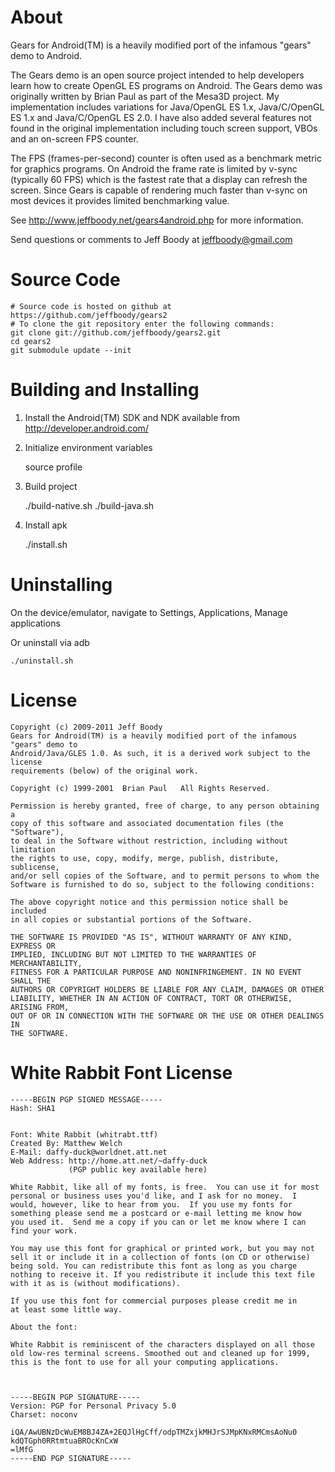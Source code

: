 About
=====

Gears for Android(TM) is a heavily modified port of the infamous "gears" demo to Android.

The Gears demo is an open source project intended to help developers learn how to create
OpenGL ES programs on Android. The Gears demo was originally written by Brian Paul as
part of the Mesa3D project. My implementation includes variations for Java/OpenGL ES 1.x,
Java/C/OpenGL ES 1.x and Java/C/OpenGL ES 2.0. I have also added several features not
found in the original implementation including touch screen support, VBOs and an
on-screen FPS counter.

The FPS (frames-per-second) counter is often used as a benchmark metric for graphics
programs. On Android the frame rate is limited by v-sync (typically 60 FPS) which is
the fastest rate that a display can refresh the screen. Since Gears is capable of
rendering much faster than v-sync on most devices it provides limited benchmarking
value.

See http://www.jeffboody.net/gears4android.php for more information.

Send questions or comments to Jeff Boody at jeffboody@gmail.com

Source Code
===========

	# Source code is hosted on github at https://github.com/jeffboody/gears2
	# To clone the git repository enter the following commands:
	git clone git://github.com/jeffboody/gears2.git
	cd gears2
	git submodule update --init

Building and Installing
=======================

1. Install the Android(TM) SDK and NDK available from http://developer.android.com/
2. Initialize environment variables

	<edit profile>
	source profile

3. Build project

	./build-native.sh
	./build-java.sh

4. Install apk

	./install.sh

Uninstalling
============

On the device/emulator, navigate to Settings, Applications, Manage applications

Or uninstall via adb

	./uninstall.sh

License
=======

	Copyright (c) 2009-2011 Jeff Boody
	Gears for Android(TM) is a heavily modified port of the infamous "gears" demo to
	Android/Java/GLES 1.0. As such, it is a derived work subject to the license
	requirements (below) of the original work.

	Copyright (c) 1999-2001  Brian Paul   All Rights Reserved.

	Permission is hereby granted, free of charge, to any person obtaining a
	copy of this software and associated documentation files (the "Software"),
	to deal in the Software without restriction, including without limitation
	the rights to use, copy, modify, merge, publish, distribute, sublicense,
	and/or sell copies of the Software, and to permit persons to whom the
	Software is furnished to do so, subject to the following conditions:

	The above copyright notice and this permission notice shall be included
	in all copies or substantial portions of the Software.

	THE SOFTWARE IS PROVIDED "AS IS", WITHOUT WARRANTY OF ANY KIND, EXPRESS OR
	IMPLIED, INCLUDING BUT NOT LIMITED TO THE WARRANTIES OF MERCHANTABILITY,
	FITNESS FOR A PARTICULAR PURPOSE AND NONINFRINGEMENT. IN NO EVENT SHALL THE
	AUTHORS OR COPYRIGHT HOLDERS BE LIABLE FOR ANY CLAIM, DAMAGES OR OTHER
	LIABILITY, WHETHER IN AN ACTION OF CONTRACT, TORT OR OTHERWISE, ARISING FROM,
	OUT OF OR IN CONNECTION WITH THE SOFTWARE OR THE USE OR OTHER DEALINGS IN
	THE SOFTWARE.

White Rabbit Font License
=========================

	-----BEGIN PGP SIGNED MESSAGE-----
	Hash: SHA1


	Font: White Rabbit (whitrabt.ttf)
	Created By: Matthew Welch
	E-Mail: daffy-duck@worldnet.att.net
	Web Address: http://home.att.net/~daffy-duck
	             (PGP public key available here)

	White Rabbit, like all of my fonts, is free.  You can use it for most
	personal or business uses you'd like, and I ask for no money.  I
	would, however, like to hear from you.  If you use my fonts for
	something please send me a postcard or e-mail letting me know how
	you used it.  Send me a copy if you can or let me know where I can
	find your work.

	You may use this font for graphical or printed work, but you may not
	sell it or include it in a collection of fonts (on CD or otherwise)
	being sold. You can redistribute this font as long as you charge
	nothing to receive it. If you redistribute it include this text file
	with it as is (without modifications).

	If you use this font for commercial purposes please credit me in
	at least some little way.

	About the font:

	White Rabbit is reminiscent of the characters displayed on all those
	old low-res terminal screens. Smoothed out and cleaned up for 1999,
	this is the font to use for all your computing applications.



	-----BEGIN PGP SIGNATURE-----
	Version: PGP for Personal Privacy 5.0
	Charset: noconv

	iQA/AwUBNzDcWuEM8BJ4ZA+2EQJlHgCff/odpTMZxjkMHJrSJMpKNxRMCmsAoNu0
	kdQTGph0RRtmtuaBROcKnCxW
	=lMfG
	-----END PGP SIGNATURE-----
